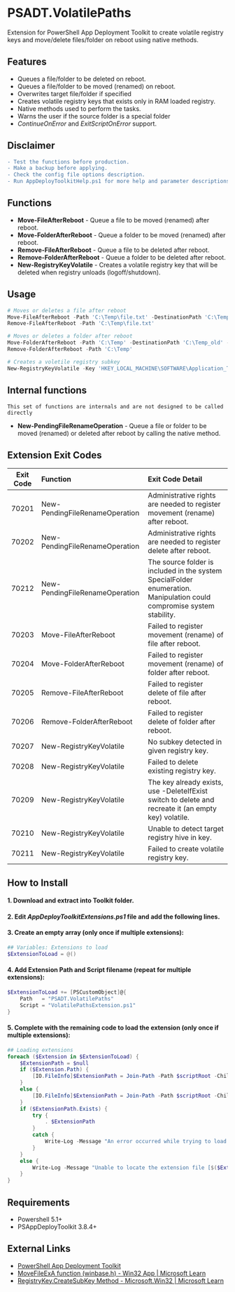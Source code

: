 # PSADT.VolatilePaths
Extension for PowerShell App Deployment Toolkit to create volatile registry keys and move/delete files/folder on reboot using native methods.

## Features
- Queues a file/folder to be deleted on reboot.
- Queues a file/folder to be moved (renamed) on reboot.
- Overwrites target file/folder if specified
- Creates volatile registry keys that exists only in RAM loaded registry.
- Native methods used to perform the tasks.
- Warns the user if the source folder is a special folder
- *ContinueOnError* and *ExitScriptOnError* support.

## Disclaimer
```diff
- Test the functions before production.
- Make a backup before applying.
- Check the config file options description.
- Run AppDeployToolkitHelp.ps1 for more help and parameter descriptions.
```

## Functions
* **Move-FileAfterReboot** - Queue a file to be moved (renamed) after reboot.
* **Move-FolderAfterReboot** - Queue a folder to be moved (renamed) after reboot.
* **Remove-FileAfterReboot** - Queue a file to be deleted after reboot.
* **Remove-FolderAfterReboot** - Queue a folder to be deleted after reboot.
* **New-RegistryKeyVolatile** - Creates a volatile registry key that will be deleted when registry unloads (logoff/shutdown).

## Usage
```PowerShell
# Moves or deletes a file after reboot
Move-FileAfterReboot -Path 'C:\Temp\file.txt' -DestinationPath 'C:\Temp\newfile.txt' -ReplaceExisting
Remove-FileAfterReboot -Path 'C:\Temp\file.txt'

# Moves or deletes a folder after reboot
Move-FolderAfterReboot -Path 'C:\Temp' -DestinationPath 'C:\Temp_old' -ReplaceExisting
Remove-FolderAfterReboot -Path 'C:\Temp'

# Creates a voletile registry subkey
New-RegistryKeyVolatile -Key 'HKEY_LOCAL_MACHINE\SOFTWARE\Application_Temp'
```

## Internal functions
`This set of functions are internals and are not designed to be called directly`
* **New-PendingFileRenameOperation** - Queue a file or folder to be moved (renamed) or deleted after reboot by calling the native method.

## Extension Exit Codes
|Exit Code|Function|Exit Code Detail|
|:----------:|:--------------------|:-|
|70201|New-PendingFileRenameOperation|Administrative rights are needed to register movement (rename) after reboot.|
|70202|New-PendingFileRenameOperation|Administrative rights are needed to register delete after reboot.|
|70212|New-PendingFileRenameOperation|The source folder is included in the system SpecialFolder enumeration. Manipulation could compromise system stability.|
|70203|Move-FileAfterReboot|Failed to register movement (rename) of file after reboot.|
|70204|Move-FolderAfterReboot|Failed to register movement (rename) of folder after reboot.|
|70205|Remove-FileAfterReboot|Failed to register delete of file after reboot.|
|70206|Remove-FolderAfterReboot|Failed to register delete of folder after reboot.|
|70207|New-RegistryKeyVolatile|No subkey detected in given registry key.|
|70208|New-RegistryKeyVolatile|Failed to delete existing registry key.|
|70209|New-RegistryKeyVolatile|The key already exists, use -DeleteIfExist switch to delete and recreate it (an empty key) volatile.|
|70210|New-RegistryKeyVolatile|Unable to detect target registry hive in key.|
|70211|New-RegistryKeyVolatile|Failed to create volatile registry key.|

## How to Install
#### 1. Download and extract into Toolkit folder.
#### 2. Edit *AppDeployToolkitExtensions.ps1* file and add the following lines.
#### 3. Create an empty array (only once if multiple extensions):
```PowerShell
## Variables: Extensions to load
$ExtensionToLoad = @()
```
#### 4. Add Extension Path and Script filename (repeat for multiple extensions):
```PowerShell
$ExtensionToLoad += [PSCustomObject]@{
	Path   = "PSADT.VolatilePaths"
	Script = "VolatilePathsExtension.ps1"
}
```
#### 5. Complete with the remaining code to load the extension (only once if multiple extensions):
```PowerShell
## Loading extensions
foreach ($Extension in $ExtensionToLoad) {
	$ExtensionPath = $null
	if ($Extension.Path) {
		[IO.FileInfo]$ExtensionPath = Join-Path -Path $scriptRoot -ChildPath $Extension.Path | Join-Path -ChildPath $Extension.Script
	}
	else {
		[IO.FileInfo]$ExtensionPath = Join-Path -Path $scriptRoot -ChildPath $Extension.Script
	}
	if ($ExtensionPath.Exists) {
		try {
			. $ExtensionPath
		}
		catch {
			Write-Log -Message "An error occurred while trying to load the extension file [$($ExtensionPath)].`r`n$(Resolve-Error)" -Severity 3 -Source $appDeployToolkitExtName
		}
	}
	else {
		Write-Log -Message "Unable to locate the extension file [$($ExtensionPath)]." -Severity 2 -Source $appDeployToolkitExtName
	}
}
```

## Requirements
* Powershell 5.1+
* PSAppDeployToolkit 3.8.4+

## External Links
* [PowerShell App Deployment Toolkit](https://psappdeploytoolkit.com/)
* [MoveFileExA function (winbase.h) - Win32 App | Microsoft Learn](https://learn.microsoft.com/en-us/windows/win32/api/winbase/nf-winbase-movefileexa)
* [RegistryKey.CreateSubKey Method - Microsoft.Win32 | Microsoft Learn](https://learn.microsoft.com/en-us/dotnet/api/microsoft.win32.registrykey.createsubkey)